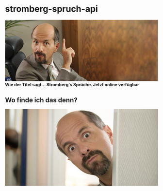 # stromberg-spruch-api
![stromberg](https://github.com/KneeNinetySeven/stromberg-spruch-api/raw/master/img/bernd-stromberg.jpg)
**Wie der Titel sagt... Stromberg's Sprüche. Jetzt online verfügbar**

## Wo finde ich das denn? 
![stromberg-wo](https://github.com/KneeNinetySeven/stromberg-spruch-api/raw/master/img/stromberg-wo.jpg)